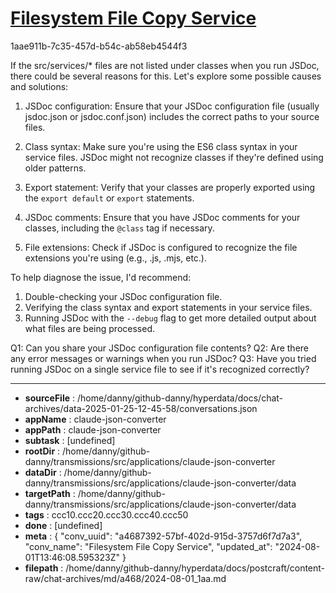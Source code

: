 # [Filesystem File Copy Service](https://claude.ai/chat/a4687392-57bf-402d-915d-3757d6f7d7a3)

1aae911b-7c35-457d-b54c-ab58eb4544f3

 If the src/services/* files are not listed under classes when you run JSDoc, there could be several reasons for this. Let's explore some possible causes and solutions:

1. JSDoc configuration:
   Ensure that your JSDoc configuration file (usually jsdoc.json or jsdoc.conf.json) includes the correct paths to your source files.

2. Class syntax:
   Make sure you're using the ES6 class syntax in your service files. JSDoc might not recognize classes if they're defined using older patterns.

3. Export statement:
   Verify that your classes are properly exported using the `export default` or `export` statements.

4. JSDoc comments:
   Ensure that you have JSDoc comments for your classes, including the `@class` tag if necessary.

5. File extensions:
   Check if JSDoc is configured to recognize the file extensions you're using (e.g., .js, .mjs, etc.).

To help diagnose the issue, I'd recommend:

1. Double-checking your JSDoc configuration file.
2. Verifying the class syntax and export statements in your service files.
3. Running JSDoc with the `--debug` flag to get more detailed output about what files are being processed.

Q1: Can you share your JSDoc configuration file contents?
Q2: Are there any error messages or warnings when you run JSDoc?
Q3: Have you tried running JSDoc on a single service file to see if it's recognized correctly?

---

* **sourceFile** : /home/danny/github-danny/hyperdata/docs/chat-archives/data-2025-01-25-12-45-58/conversations.json
* **appName** : claude-json-converter
* **appPath** : claude-json-converter
* **subtask** : [undefined]
* **rootDir** : /home/danny/github-danny/transmissions/src/applications/claude-json-converter
* **dataDir** : /home/danny/github-danny/transmissions/src/applications/claude-json-converter/data
* **targetPath** : /home/danny/github-danny/transmissions/src/applications/claude-json-converter/data
* **tags** : ccc10.ccc20.ccc30.ccc40.ccc50
* **done** : [undefined]
* **meta** : {
  "conv_uuid": "a4687392-57bf-402d-915d-3757d6f7d7a3",
  "conv_name": "Filesystem File Copy Service",
  "updated_at": "2024-08-01T13:46:08.595323Z"
}
* **filepath** : /home/danny/github-danny/hyperdata/docs/postcraft/content-raw/chat-archives/md/a468/2024-08-01_1aa.md